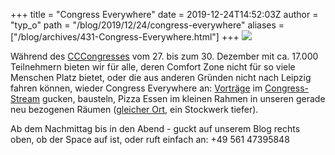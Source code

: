 +++
title = "Congress Everywhere"
date = 2019-12-24T14:52:03Z
author = "typ_o"
path = "/blog/2019/12/24/congress-everywhere"
aliases = ["/blog/archives/431-Congress-Everywhere.html"]
+++
[![](/media/98ac74ff4bab49f7d4f7ff742ec10627edd141fd.serendipityThumb.png)](/media/98ac74ff4bab49f7d4f7ff742ec10627edd141fd.png)

Während des
[CCCongresses](https://www.ccc.de/en/updates/2019/36c3-in-leipzig "cccongress")
vom 27. bis zum 30. Dezember mit ca. 17.000 Teilnehmern bieten wir für
alle, deren Comfort Zone nicht für so viele Menschen Platz bietet, oder
die aus anderen Gründen nicht nach Leipzig fahren können, wieder
Congress Everywhere an:
[Vorträge](https://fahrplan.events.ccc.de/congress/2019/Fahrplan/) im
[Congress-Stream](https://streaming.media.ccc.de/ "stream") gucken,
bausteln, Pizza Essen im kleinen Rahmen in unseren gerade neu bezogenen
Räumen ([gleicher Ort](/kontakt/ "Anfahrt"), ein
Stockwerk tiefer).

Ab dem Nachmittag bis in den Abend - guckt auf unserem Blog rechts oben,
ob der Space auf ist, oder ruft einfach an: +49 561 47395848
